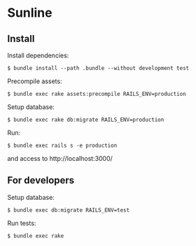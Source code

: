 Sunline
===================

Install
----------------

Install dependencies:

    $ bundle install --path .bundle --without development test

Precompile assets:

    $ bundle exec rake assets:precompile RAILS_ENV=production

Setup database:

    $ bundle exec rake db:migrate RAILS_ENV=production

Run:

    $ bundle exec rails s -e production

and access to http://localhost:3000/

For developers
---------------

Setup database:

    $ bundle exec db:migrate RAILS_ENV=test

Run tests:

    $ bundle exec rake
